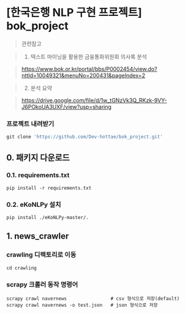 [한국은행 NLP 구현 프로젝트] bok_project
=============
> 관련참고 

> 1. 텍스트 마이닝을 활용한 금융통화위원회 의사록 분석

> https://www.bok.or.kr/portal/bbs/P0002454/view.do?nttId=10049321&menuNo=200431&pageIndex=2

> 2. 분석 요약

> https://drive.google.com/file/d/1w_tGNzVk3Q_RKzk-9VY-J6POkoUA3UXF/view?usp=sharing

### 프로젝트 내려받기
```python
git clone 'https://github.com/Dev-hottae/bok_project.git'
```

## 0. 패키지 다운로드
### 0.1. requirements.txt
```
pip install -r requirements.txt
```
### 0.2. eKoNLPy 설치
```
pip install ./eKoNLPy-master/.
```

## 1. news_crawler 
### crawling 디렉토리로 이동
```
cd crawling
```

### scrapy 크롤러 동작 명령어
```
scrapy crawl navernews                # csv 형식으로 저장(default)
scrapy crawl navernews -o test.json   # json 형식으로 저장
```
